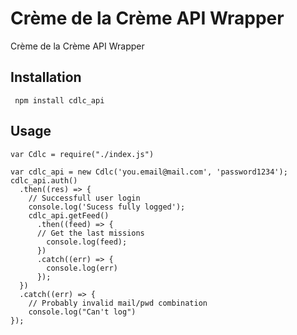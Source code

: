 # Crème de la Crème API Wrapper
Crème de la Crème API Wrapper

## Installation
` npm install cdlc_api`

## Usage

```node
var Cdlc = require("./index.js")

var cdlc_api = new Cdlc('you.email@mail.com', 'password1234');
cdlc_api.auth()
  .then((res) => {
    // Successfull user login
    console.log('Sucess fully logged');
    cdlc_api.getFeed()
      .then((feed) => {
      // Get the last missions
        console.log(feed);
      })
      .catch((err) => {
        console.log(err)
      });
  })
  .catch((err) => {
    // Probably invalid mail/pwd combination
    console.log("Can't log")
});
```
